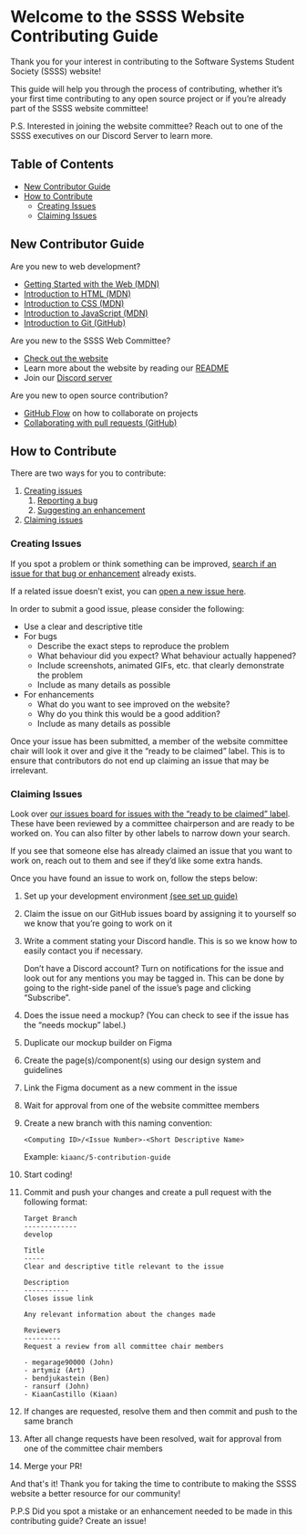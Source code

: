 # Welcome to the SSSS Website Contributing Guide
Thank you for your interest in contributing to the Software Systems Student Society (SSSS) website! 

This guide will help you through the process of contributing, whether it’s your first time contributing to any open source project or if you’re already part of the SSSS website committee! 

P.S. Interested in joining the website committee? Reach out to one of the SSSS executives on our Discord Server to learn more.

## Table of Contents
- [New Contributor Guide](#New-Contributor-Guide)
- [How to Contribute](#How-to-Contribute)
  - [Creating Issues](#Creating-Issues)
  - [Claiming Issues](#Claiming-Issues)

## New Contributor Guide
Are you new to web development?
- [Getting Started with the Web (MDN)](https://developer.mozilla.org/en-US/docs/Learn/Getting_started_with_the_web)
- [Introduction to HTML (MDN)](https://developer.mozilla.org/en-US/docs/Learn/HTML/Introduction_to_HTML)
- [Introduction to CSS (MDN)](https://developer.mozilla.org/en-US/docs/Learn/CSS/First_steps)
- [Introduction to JavaScript (MDN)](https://developer.mozilla.org/en-US/docs/Learn/Getting_started_with_the_web/JavaScript_basics)
- [Introduction to Git (GitHub)](https://docs.github.com/en/get-started/using-git/about-git)

Are you new to the SSSS Web Committee?
- [Check out the website](https://ssss-sfu.github.io/)
- Learn more about the website by reading our [README](https://github.com/ssss-sfu/ssss-sfu.github.io/blob/master/README.md)
- Join our [Discord server](https://discord.com/invite/hY7WjXt)

Are you new to open source contribution?
- [GitHub Flow](https://docs.github.com/en/get-started/quickstart/github-flow) on how to collaborate on projects
- [Collaborating with pull requests (GitHub)](https://docs.github.com/en/pull-requests/collaborating-with-pull-requests)

## How to Contribute
There are two ways for you to contribute:
1. [Creating issues](#Creating-Issues)
    1. [Reporting a bug](#Reporting-a-Bug)
    2. [Suggesting an enhancement](#Suggesting-an-Enhancement)
2. [Claiming issues](#Claiming-Issues)

### Creating Issues
If you spot a problem or think something can be improved, [search if an issue for that bug or enhancement](https://github.com/ssss-sfu/ssss-sfu.github.io/issues) already exists. 

If a related issue doesn’t exist, you can [open a new issue here](https://github.com/ssss-sfu/ssss-sfu.github.io/issues/new). 

In order to submit a good issue, please consider the following:
- Use a clear and descriptive title
- For bugs
  - Describe the exact steps to reproduce the problem
  - What behaviour did you expect? What behaviour actually happened?
  - Include screenshots, animated GIFs, etc. that clearly demonstrate the problem
  - Include as many details as possible
- For enhancements
  - What do you want to see improved on the website? 
  - Why do you think this would be a good addition?
  - Include as many details as possible

Once your issue has been submitted, a member of the website committee chair will look it over and give it the “ready to be claimed” label. This is to ensure that contributors do not end up claiming an issue that may be irrelevant.

### Claiming Issues
Look over [our issues board for issues with the “ready to be claimed” label](https://github.com/ssss-sfu/ssss-sfu.github.io/labels/ready%20to%20be%20claimed). These have been reviewed by a committee chairperson and are ready to be worked on. You can also filter by other labels to narrow down your search. 

If you see that someone else has already claimed an issue that you want to work on, reach out to them and see if they’d like some extra hands.

Once you have found an issue to work on, follow the steps below:

1. Set up your development environment [(see set up guide)](https://github.com/ssss-sfu/ssss-sfu.github.io/blob/master/README.md)
2. Claim the issue on our GitHub issues board by assigning it to yourself so we know that you’re going to work on it
3. Write a comment stating your Discord handle. This is so we know how to easily contact you if necessary. 
    
    Don’t have a Discord account? Turn on notifications for the issue and look out for any mentions you may be tagged in. This can be done by going to the right-side panel of the issue’s page and clicking “Subscribe”.

4. Does the issue need a mockup? (You can check to see if the issue has the “needs mockup” label.)
  1. Duplicate our mockup builder on Figma
  2. Create the page(s)/component(s) using our design system and guidelines
  3. Link the Figma document as a new comment in the issue
  4. Wait for approval from one of the website committee members
5. Create a new branch with this naming convention:

    `<Computing ID>/<Issue Number>-<Short Descriptive Name>`

    Example:
    `kiaanc/5-contribution-guide`

6. Start coding!
7. Commit and push your changes and create a pull request with the following format:
    ```
    Target Branch
    -------------
    develop 
    
    Title
    -----
    Clear and descriptive title relevant to the issue

    Description
    -----------
    Closes issue link

    Any relevant information about the changes made

    Reviewers
    ---------
    Request a review from all committee chair members
    
    - megarage90000 (John)
    - artymiz (Art)
    - bendjukastein (Ben)
    - ransurf (John)
    - KiaanCastillo (Kiaan)
    ```
      
8. If changes are requested, resolve them and then commit and push to the same branch
9. After all change requests have been resolved, wait for approval from one of the committee chair members
10. Merge your PR!

And that's it! Thank you for taking the time to contribute to making the SSSS website a better resource for our community!

P.P.S Did you spot a mistake or an enhancement needed to be made in this contributing guide? Create an issue!
